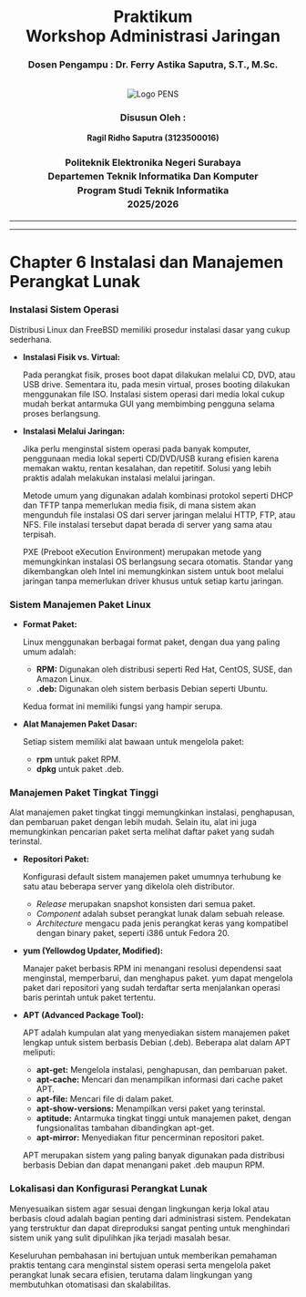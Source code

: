 <div align="center">
  <h1 class="text-align: center;font-weight: bold">Praktikum <br>Workshop Administrasi Jaringan</h1>
  <h3 class="text-align: center;">Dosen Pengampu : Dr. Ferry Astika Saputra, S.T., M.Sc.</h3>
</div>
<br />
<div align="center">
  <img src="https://upload.wikimedia.org/wikipedia/id/4/44/Logo_PENS.png" alt="Logo PENS">
  <h3 style="text-align: center;">Disusun Oleh : </h3>
  <p style="text-align: center;">
    <strong>Ragil Ridho Saputra (3123500016)</strong><br>
  </p>

<h3 style="text-align: center;line-height: 1.5">Politeknik Elektronika Negeri Surabaya<br>Departemen Teknik Informatika Dan Komputer<br>Program Studi Teknik Informatika<br>2025/2026</h3>
  <hr><hr>
</div>

# **Chapter 6 Instalasi dan Manajemen Perangkat Lunak**

### Instalasi Sistem Operasi

Distribusi Linux dan FreeBSD memiliki prosedur instalasi dasar yang cukup sederhana.

- **Instalasi Fisik vs. Virtual:**
    
    Pada perangkat fisik, proses boot dapat dilakukan melalui CD, DVD, atau USB drive. Sementara itu, pada mesin virtual, proses booting dilakukan menggunakan file ISO. Instalasi sistem operasi dari media lokal cukup mudah berkat antarmuka GUI yang membimbing pengguna selama proses berlangsung.
    
- **Instalasi Melalui Jaringan:**
    
    Jika perlu menginstal sistem operasi pada banyak komputer, penggunaan media lokal seperti CD/DVD/USB kurang efisien karena memakan waktu, rentan kesalahan, dan repetitif. Solusi yang lebih praktis adalah melakukan instalasi melalui jaringan.
    
    Metode umum yang digunakan adalah kombinasi protokol seperti DHCP dan TFTP tanpa memerlukan media fisik, di mana sistem akan mengunduh file instalasi OS dari server jaringan melalui HTTP, FTP, atau NFS. File instalasi tersebut dapat berada di server yang sama atau terpisah.
    
    PXE (Preboot eXecution Environment) merupakan metode yang memungkinkan instalasi OS berlangsung secara otomatis. Standar yang dikembangkan oleh Intel ini memungkinkan sistem untuk boot melalui jaringan tanpa memerlukan driver khusus untuk setiap kartu jaringan.
    

### Sistem Manajemen Paket Linux

- **Format Paket:**
    
    Linux menggunakan berbagai format paket, dengan dua yang paling umum adalah:
    
    - **RPM:** Digunakan oleh distribusi seperti Red Hat, CentOS, SUSE, dan Amazon Linux.
    - **.deb:** Digunakan oleh sistem berbasis Debian seperti Ubuntu.
    
    Kedua format ini memiliki fungsi yang hampir serupa.
    
- **Alat Manajemen Paket Dasar:**
    
    Setiap sistem memiliki alat bawaan untuk mengelola paket:
    
    - **rpm** untuk paket RPM.
    - **dpkg** untuk paket .deb.

### Manajemen Paket Tingkat Tinggi

Alat manajemen paket tingkat tinggi memungkinkan instalasi, penghapusan, dan pembaruan paket dengan lebih mudah. Selain itu, alat ini juga memungkinkan pencarian paket serta melihat daftar paket yang sudah terinstal.

- **Repositori Paket:**
    
    Konfigurasi default sistem manajemen paket umumnya terhubung ke satu atau beberapa server yang dikelola oleh distributor.
    
    - *Release* merupakan snapshot konsisten dari semua paket.
    - *Component* adalah subset perangkat lunak dalam sebuah release.
    - *Architecture* mengacu pada jenis perangkat keras yang kompatibel dengan binary paket, seperti i386 untuk Fedora 20.
- **yum (Yellowdog Updater, Modified):**
    
    Manajer paket berbasis RPM ini menangani resolusi dependensi saat menginstal, memperbarui, dan menghapus paket. yum dapat mengelola paket dari repositori yang sudah terdaftar serta menjalankan operasi baris perintah untuk paket tertentu.
    
- **APT (Advanced Package Tool):**
    
    APT adalah kumpulan alat yang menyediakan sistem manajemen paket lengkap untuk sistem berbasis Debian (.deb). Beberapa alat dalam APT meliputi:
    
    - **apt-get:** Mengelola instalasi, penghapusan, dan pembaruan paket.
    - **apt-cache:** Mencari dan menampilkan informasi dari cache paket APT.
    - **apt-file:** Mencari file di dalam paket.
    - **apt-show-versions:** Menampilkan versi paket yang terinstal.
    - **aptitude:** Antarmuka tingkat tinggi untuk manajemen paket, dengan fungsionalitas tambahan dibandingkan apt-get.
    - **apt-mirror:** Menyediakan fitur pencerminan repositori paket.
    
    APT merupakan sistem yang paling banyak digunakan pada distribusi berbasis Debian dan dapat menangani paket .deb maupun RPM.
    

### Lokalisasi dan Konfigurasi Perangkat Lunak

Menyesuaikan sistem agar sesuai dengan lingkungan kerja lokal atau berbasis cloud adalah bagian penting dari administrasi sistem. Pendekatan yang terstruktur dan dapat direproduksi sangat penting untuk menghindari sistem unik yang sulit dipulihkan jika terjadi masalah besar.

Keseluruhan pembahasan ini bertujuan untuk memberikan pemahaman praktis tentang cara menginstal sistem operasi serta mengelola paket perangkat lunak secara efisien, terutama dalam lingkungan yang membutuhkan otomatisasi dan skalabilitas.
